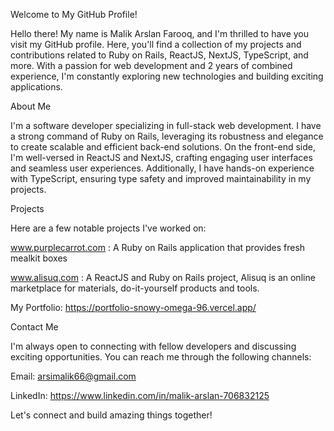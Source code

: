 Welcome to My GitHub Profile!

Hello there! My name is Malik Arslan Farooq, and I'm thrilled to have you visit my GitHub profile. Here, you'll find a collection of my projects and contributions related to Ruby on Rails, ReactJS, NextJS, TypeScript, and more. With a passion for web development and 2 years of combined experience, I'm constantly exploring new technologies and building exciting applications.

About Me

I'm a software developer specializing in full-stack web development. I have a strong command of Ruby on Rails, leveraging its robustness and elegance to create scalable and efficient back-end solutions. On the front-end side, I'm well-versed in ReactJS and NextJS, crafting engaging user interfaces and seamless user experiences. Additionally, I have hands-on experience with TypeScript, ensuring type safety and improved maintainability in my projects.

Projects

Here are a few notable projects I've worked on:

www.purplecarrot.com : A Ruby on Rails application that provides fresh mealkit boxes

www.alisuq.com :  A ReactJS and Ruby on Rails project, Alisuq is an online marketplace for materials, do-it-yourself products and tools.

My Portfolio: https://portfolio-snowy-omega-96.vercel.app/

Contact Me

I'm always open to connecting with fellow developers and discussing exciting opportunities. You can reach me through the following channels:

Email: arsimalik66@gmail.com

LinkedIn: https://www.linkedin.com/in/malik-arslan-706832125

Let's connect and build amazing things together!
